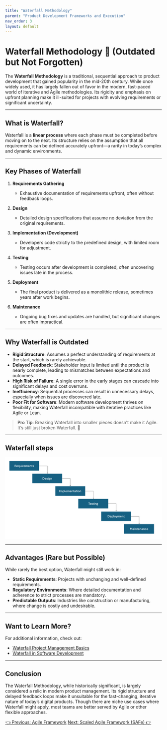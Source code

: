 ```yaml
---
title: "Waterfall Methodology"
parent: "Product Development Frameworks and Execution"
nav_order: 3
layout: default
---
```


# Waterfall Methodology 🌊 (Outdated but Not Forgotten)

The **Waterfall Methodology** is a traditional, sequential approach to product development that gained popularity in the mid-20th century. While once widely used, it has largely fallen out of favor in the modern, fast-paced world of iterative and Agile methodologies. Its rigidity and emphasis on upfront planning make it ill-suited for projects with evolving requirements or significant uncertainty.

---

## What is Waterfall?

Waterfall is a **linear process** where each phase must be completed before moving on to the next. Its structure relies on the assumption that all requirements can be defined accurately upfront—a rarity in today’s complex and dynamic environments.

---

## Key Phases of Waterfall

1. **Requirements Gathering**  
   - Exhaustive documentation of requirements upfront, often without feedback loops.

2. **Design**  
   - Detailed design specifications that assume no deviation from the original requirements.

3. **Implementation (Development)**  
   - Developers code strictly to the predefined design, with limited room for adjustment.

4. **Testing**  
   - Testing occurs after development is completed, often uncovering issues late in the process.

5. **Deployment**  
   - The final product is delivered as a monolithic release, sometimes years after work begins.

6. **Maintenance**  
   - Ongoing bug fixes and updates are handled, but significant changes are often impractical.

---

## Why Waterfall is Outdated

- **Rigid Structure**: Assumes a perfect understanding of requirements at the start, which is rarely achievable.  
- **Delayed Feedback**: Stakeholder input is limited until the product is nearly complete, leading to mismatches between expectations and outcomes.  
- **High Risk of Failure**: A single error in the early stages can cascade into significant delays and cost overruns.  
- **Inefficiency**: Sequential processes can result in unnecessary delays, especially when issues are discovered late.  
- **Poor Fit for Software**: Modern software development thrives on flexibility, making Waterfall incompatible with iterative practices like Agile or Lean.  

> **Pro Tip**: Breaking Waterfall into smaller pieces doesn’t make it Agile. It’s still just broken Waterfall. 🚧

---

## Waterfall steps

![Waterfall Workflow Diagram](../../assets/images/waterfall-workflow.png)

---

## Advantages (Rare but Possible)

While rarely the best option, Waterfall might still work in:
- **Static Requirements**: Projects with unchanging and well-defined requirements.  
- **Regulatory Environments**: Where detailed documentation and adherence to strict processes are mandatory.  
- **Predictable Outputs**: Industries like construction or manufacturing, where change is costly and undesirable.

---

## Want to Learn More?

For additional information, check out:
- [Waterfall Project Management Basics](https://www.smartsheet.com/blog/waterfall-project-management)  
- [Waterfall in Software Development](https://www.visual-paradigm.com/features/waterfall-model/)

---

## Conclusion

The Waterfall Methodology, while historically significant, is largely considered a relic in modern product management. Its rigid structure and delayed feedback loops make it unsuitable for the fast-changing, iterative nature of today’s digital products. Though there are niche use cases where Waterfall might apply, most teams are better served by Agile or other flexible approaches.

<div class="nav-buttons">
    <a href="../5-product-development-frameworks-and-execution/agile-framework" class="btn btn-secondary">👈 Previous: Agile Framework</a>
    <a href="../5-product-development-frameworks-and-execution/scaled-agile-framework" class="btn btn-primary">Next: Scaled Agile Framework (SAFe) 👉</a>
</div>